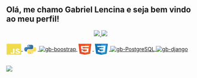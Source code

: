 ## Olá, me chamo Gabriel Lencina e seja bem vindo ao meu perfil!
<div align="center">
<a href="https://github.com/gabriellencina">
<img height="180em" src="https://github-readme-stats.vercel.app/api?username=gabriellencina&show_icons=true&theme=chartreuse-dark&include_all_commits=true&count_private=true"/>
 <img height="180em" src="https://github-readme-stats.vercel.app/api/top-langs/?username=gabriellencina&layout=compact&langs_count=7&theme=chartreuse-dark"/>
</div>
<div style="display: inline_block"><br>
  <img align="center" alt="gb-Js" height="30" width="40" src="https://raw.githubusercontent.com/devicons/devicon/master/icons/javascript/javascript-plain.svg">
  <img align="center" alt="gb-python" height="30" width="40" src="https://raw.githubusercontent.com/devicons/devicon/master/icons/python/python-original.svg">
  <img align="center" alt="gb-boostrap" height="30" width="40" src="https://cdn.jsdelivr.net/gh/devicons/devicon/icons/bootstrap/bootstrap-original.svg"/>
  <img align="center" alt="gb-HTML" height="30" width="40" src="https://raw.githubusercontent.com/devicons/devicon/master/icons/html5/html5-original.svg">
  <img align="center" alt="gb-CSS" height="30" width="40" src="https://raw.githubusercontent.com/devicons/devicon/master/icons/css3/css3-original.svg">
  <img align="center" alt="gb-PostgreSQL" height="30" width="40" src="https://cdn.jsdelivr.net/gh/devicons/devicon/icons/postgresql/postgresql-original.svg"/>
  <img align="center" alt="gb-django" height="30" width="40" src="https://cdn.jsdelivr.net/gh/devicons/devicon/icons/django/django-plain.svg"/>         
  
  
  ##
 
<div> 
  <a href="https://www.linkedin.com/in/gabriel-lencina-7b82a3236/" target="_blank"><img src="https://img.shields.io/badge/LinkedIn-0077B5?style=for-the-badge&logo=linkedin&logoColor=white"></a>



</div>

